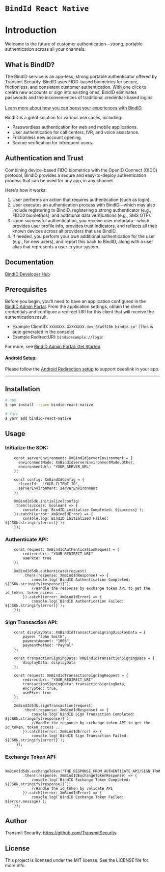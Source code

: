 # `BindId React Native`
# Introduction

Welcome to the future of customer authentication—strong, portable authentication across all your channels.
## What is BindID?

The BindID service is an app-less, strong portable authenticator offered by Transmit Security. BindID uses FIDO-based biometrics for secure, frictionless, and consistent customer authentication. With one click to create new accounts or sign into existing ones, BindID eliminates passwords and the inconveniences of traditional credential-based logins.<br><br>
[Learn more about how you can boost your experiences with BindID.](https://www.transmitsecurity.com/developer)


BindID is a great solution for various use cases, including:

-   Passwordless authentication for web and mobile applications.
-   User authentication for call centers, IVR, and voice assistance.
-   Frictionless new account opening.
-   Secure verification for infrequent users.

## Authentication and Trust

Combining device-based FIDO biometrics with the OpenID Connect \(OIDC\) protocol, BindID provides a secure and easy-to-deploy authentication process that can be used for any app, in any channel.

Here's how it works:

1.  User performs an action that requires authentication \(such as login\).
2.  User executes an authentication process with BindID—which may also include registering to BindID, registering a strong authenticator \(e.g., FIDO2 biometrics\), and additional data verifications \(e.g., SMS OTP\).
3.  Upon successful authentication, you receive user metadata—which provides user profile info, provides trust indicators, and reflects all their known devices across all providers that use BindID.
4.  If needed, you perform your own additional authentication for the user \(e.g., for new users\), and report this back to BindID, along with a user alias that represents a user in your system.

## Documentation

[BindID Developer Hub](https://developer.bindid.io/docs/guides/introduction/topics/introduction/introduction_chapter_title/index.html)

## Prerequisites

Before you begin, you'll need to have an application configured in the [BindID Admin Portal](https://admin.bindid-sandbox.io/console/#/applications). From the application settings, obtain the client credentials and configure a redirect URI for this client that will receive the authentication result.

- Example ClientID: `XXXXXXX.XXXXXXXX.dev_6fa9320b.bindid.io"` (This is auto generated in the console)
- Example RedirectURI: `bindidexample://login`

For more, see [BindID Admin Portal: Get Started](https://developer.bindid.io/docs/guides/admin_portal/topics/getStarted/get_started_admin_portal).


#### Android Setup:
Please follow the [Android Redirection setup](https://developer.bindid.io/docs/guides/quickstart/topics/quickstart_android#step-4-set-up-redirection) to support deeplink in your app.

-----------

## Installation

```sh
# npm
$ npm install --save bindid-react-native

# Yarn
$ yarn add bindid-react-native
```

## Usage

### Initialize the SDK:

```tsx
    const serverEnvironment: XmBindIdServerEnvironment = {
      environmentMode: XmBindIdServerEnvironmentMode.Other,
      environmentUrl: "YOUR_SERVER_URL"
    };

    const config: XmBindIdConfig = {
      clientId:  "YOUR_CLIENT_ID",
      serverEnvironment: serverEnvironment
    };

    XmBindIdSdk.initialize(config)
    .then((success: boolean) => {
        console.log(`BindID initialize Completed: ${success}`);
    }).catch((error: XmBindIdError) => {
        console.log(`BindID initialized Failed: ${JSON.stringify(error)}`);
    });
```


### Authenticate API:

```tsx
    const request: XmBindIdAuthenticationRequest = {
        redirectUri: "YOUR_REDIRECT_URI"
        usePkce: true
    };

    XmBindIdSdk.authenticate(request)
        .then((response: XmBindIdResponse) => {
            console.log(`BindID Authentication Completed: ${JSON.stringify(response)}`);
            //Handle the response by exchange token API to get the id_token, token_access ... 
        }).catch((error: XmBindIdError) => {
            console.log(`BindID Authentication Failed: ${JSON.stringify(error)}`);
    });
```

### Sign Transaction API:

```tsx
    const displayData: XmBindIdTransactionSigningDisplayData = {
        payee: "John Smith",
        paymentAmount: "100$",
        paymentMethod: "PayPal"
    };

    const transactionSigningData: XmBindIdTransactionSigningData = {
        displayData: displayData
    };

    const request: XmBindIdTransactionSigningRequest = {
        redirectUri: "YOUR_REDIRECT_URI",
        transactionSigningData: transactionSigningData,
        encrypted: true,
        usePkce: true
    };

    XmBindIdSdk.signTransaction(request)
        .then((response: XmBindIdResponse) => {
            console.log(`BindID Sign Transaction Completed: ${JSON.stringify(response)}`);
            //Handle the response by exchange token API to get the id_token, token_access ...
        }).catch((error: XmBindIdError) => {
            console.log(`BindID Sign Transaction Failed: ${JSON.stringify(error)}`);
     });
```


### Exchange Token API:

```tsx
     XmBindIdSdk.exchangeToken("THE_RESPONSE_FROM_AUTHENTICATE_API/SIGN_TRANSACTION_API")
        .then((response: XmBindIdExchangeTokenResponse) => {
            console.log(`BindID Exchange Token Completed: ${JSON.stringify(response)}`);
            //Handle the id_token by validate API
        }).catch((error: XmBindIdError) => {
            console.log(`BindID Exchange Token Failed: ${error.message}`);
    });
```

## Author

Transmit Security, https://github.com/TransmitSecurity

## License

This project is licensed under the MIT license. See the LICENSE file for more info.

